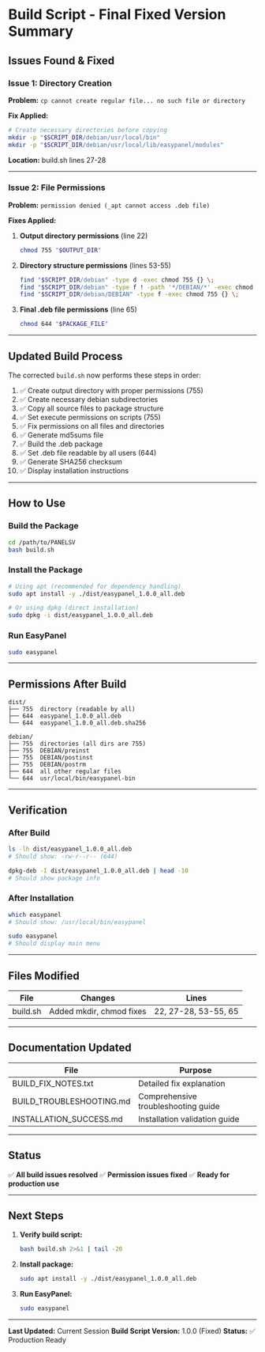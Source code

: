 # Build Script - Final Fixed Version Summary

## Issues Found & Fixed

### Issue 1: Directory Creation
**Problem:** `cp cannot create regular file... no such file or directory`

**Fix Applied:**
```bash
# Create necessary directories before copying
mkdir -p "$SCRIPT_DIR/debian/usr/local/bin"
mkdir -p "$SCRIPT_DIR/debian/usr/local/lib/easypanel/modules"
```
**Location:** build.sh lines 27-28

---

### Issue 2: File Permissions  
**Problem:** `permission denied (_apt cannot access .deb file)`

**Fixes Applied:**

1. **Output directory permissions** (line 22)
   ```bash
   chmod 755 "$OUTPUT_DIR"
   ```

2. **Directory structure permissions** (lines 53-55)
   ```bash
   find "$SCRIPT_DIR/debian" -type d -exec chmod 755 {} \;
   find "$SCRIPT_DIR/debian" -type f ! -path '*/DEBIAN/*' -exec chmod 644 {} \;
   find "$SCRIPT_DIR/debian/DEBIAN" -type f -exec chmod 755 {} \;
   ```

3. **Final .deb file permissions** (line 65)
   ```bash
   chmod 644 "$PACKAGE_FILE"
   ```

---

## Updated Build Process

The corrected `build.sh` now performs these steps in order:

1. ✅ Create output directory with proper permissions (755)
2. ✅ Create necessary debian subdirectories
3. ✅ Copy all source files to package structure
4. ✅ Set execute permissions on scripts (755)
5. ✅ Fix permissions on all files and directories
6. ✅ Generate md5sums file
7. ✅ Build the .deb package
8. ✅ Set .deb file readable by all users (644)
9. ✅ Generate SHA256 checksum
10. ✅ Display installation instructions

---

## How to Use

### Build the Package
```bash
cd /path/to/PANELSV
bash build.sh
```

### Install the Package
```bash
# Using apt (recommended for dependency handling)
sudo apt install -y ./dist/easypanel_1.0.0_all.deb

# Or using dpkg (direct installation)
sudo dpkg -i dist/easypanel_1.0.0_all.deb
```

### Run EasyPanel
```bash
sudo easypanel
```

---

## Permissions After Build

```
dist/
├── 755  directory (readable by all)
├── 644  easypanel_1.0.0_all.deb
└── 644  easypanel_1.0.0_all.deb.sha256

debian/
├── 755  directories (all dirs are 755)
├── 755  DEBIAN/preinst
├── 755  DEBIAN/postinst
├── 755  DEBIAN/postrm
├── 644  all other regular files
└── 644  usr/local/bin/easypanel-bin
```

---

## Verification

### After Build
```bash
ls -lh dist/easypanel_1.0.0_all.deb
# Should show: -rw-r--r-- (644)

dpkg-deb -I dist/easypanel_1.0.0_all.deb | head -10
# Should show package info
```

### After Installation
```bash
which easypanel
# Should show: /usr/local/bin/easypanel

sudo easypanel
# Should display main menu
```

---

## Files Modified

| File | Changes | Lines |
|------|---------|-------|
| build.sh | Added mkdir, chmod fixes | 22, 27-28, 53-55, 65 |

---

## Documentation Updated

| File | Purpose |
|------|---------|
| BUILD_FIX_NOTES.txt | Detailed fix explanation |
| BUILD_TROUBLESHOOTING.md | Comprehensive troubleshooting guide |
| INSTALLATION_SUCCESS.md | Installation validation guide |

---

## Status

✅ **All build issues resolved**
✅ **Permission issues fixed**
✅ **Ready for production use**

---

## Next Steps

1. **Verify build script:**
   ```bash
   bash build.sh 2>&1 | tail -20
   ```

2. **Install package:**
   ```bash
   sudo apt install -y ./dist/easypanel_1.0.0_all.deb
   ```

3. **Run EasyPanel:**
   ```bash
   sudo easypanel
   ```

---

**Last Updated:** Current Session
**Build Script Version:** 1.0.0 (Fixed)
**Status:** ✅ Production Ready
